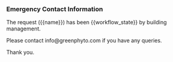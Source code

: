 <h3>Emergency Contact Information</h3>

<p>The request ({{name}}) has been {{workflow_state}} by building management.</p>

<p>Please contact info@greenphyto.com if you have any queries.</p>

<p>Thank you.</p>